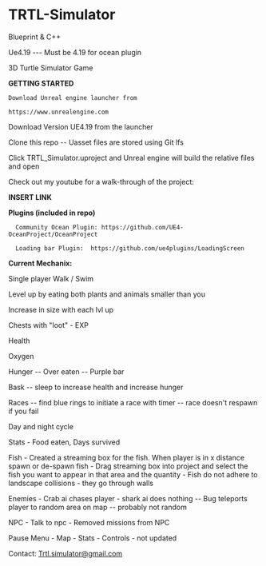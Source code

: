 # TRTL-Simulator

Blueprint & C++

Ue4.19 --- Must be 4.19 for ocean plugin

3D Turtle Simulator Game

**GETTING STARTED**
   
    
    Download Unreal engine launcher from
    
    https://www.unrealengine.com
    
   Download Version UE4.19 from the launcher
   
   Clone this repo -- Uasset files are stored using Git lfs
   
   Click TRTL_Simulator.uproject and Unreal engine will build the relative files and open
   
   Check out my youtube for a walk-through of the project:
   
   **INSERT LINK**

**Plugins (included in repo)**

      Community Ocean Plugin: https://github.com/UE4-OceanProject/OceanProject
 
      Loading bar Plugin:  https://github.com/ue4plugins/LoadingScreen
 
 
 
 **Current Mechanix:**
 
 Single player
 Walk / Swim
 
 Level up by eating both plants and animals smaller than you 
 
 Increase in size with each lvl up
 
 Chests with "loot" - EXP
 
 Health
 
 Oxygen
 
 Hunger -- Over eaten -- Purple bar
 
 Bask -- sleep to increase health and increase hunger
 
 Races -- find blue rings to initiate a race with timer -- race doesn't respawn if you fail
 
 Day and night cycle 
 
 Stats - Food eaten, Days survived
 
 Fish - Created a streaming box for the fish. When player is in x distance spawn or de-spawn fish
      - Drag streaming box into project and select the fish you want to appear in that area and the quantity 
      - Fish do not adhere to landscape collisions - they go through walls
 
Enemies - Crab ai chases player
        - shark ai does nothing -- Bug teleports player to random area on map -- probably not random
        
        
NPC -  Talk to npc
    -  Removed missions from NPC
    
Pause Menu  - Map
            - Stats
            - Controls - not updated
          
   
Contact:
   Trtl.simulator@gmail.com
   
    
    
 
